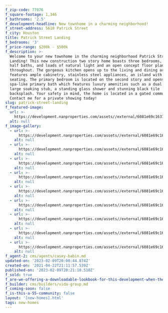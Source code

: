 ```yaml
---
f_zip-code: 77076
f_square-footage: 1,346
f_bathrooms: '2.5'
f_development-headline: New townhome in a charming neighborhood!
f_street-address: 5610 Patrick Street
f_city: Houston
title: Patrick Street Landing
f_bedrooms: '3'
f_price-range: $200k - $500k
f_description: >-
  Welcome to your new townhome in the charming neighborhood Patrick Street
  Landing! This new construction two story home boasts three bedrooms, two and a
  half baths, and loads of natural light and an open concept floor plan
  throughout. The gorgeous kitchen opens up to the living and dining area and
  features ample cabinetry, stainless steel appliances, an island with bar
  seating. The primary bedroom is located on the second story and opens to the
  spa-like primary bath which features luxury amenities such as a dual sinks, a
  large soaking stub, a standing glass shower and stunning black tile
  backsplash. Your safety in mind, the home is located in a gated community.
  Contact me for a private showing today!
slug: patrick-street-landing
f_featured-image:
  url: >-
    https://development.nanproperties.com/assets//external/6081e69c1637e7ae8e2244bd_6077c89a4e8d6bd598eaaf33_6048fe6dea4c1ak3_8405-hdr-1.jpeg
  alt: null
f_image-gallery:
  - url: >-
      https://development.nanproperties.com/assets//external/6081e69c1637e745e32244be_6077c89b4e8d6b5ed2eaaf3b_6048d23d3ebbeak3_8261-hdr.jpeg
    alt: null
  - url: >-
      https://development.nanproperties.com/assets//external/6081e69c1637e7efd82244c1_6077c89b4e8d6bfd6deaaf3a_6048d23ed7915ak3_8264-hdr.jpeg
    alt: null
  - url: >-
      https://development.nanproperties.com/assets//external/6081e69c1637e71f042244bf_6077c89a4e8d6b04c2eaaf36_6048d23f99983ak3_8273-hdr.jpeg
    alt: null
  - url: >-
      https://development.nanproperties.com/assets//external/6081e69c1637e7472c2244c5_6077c89a4e8d6b6c7ceaaf35_6048d2404e55bak3_8276-hdr.jpeg
    alt: null
  - url: >-
      https://development.nanproperties.com/assets//external/6081e69c1637e76e842244c2_6077c89a4e8d6b3b87eaaf34_6048d24127434ak3_8288-hdr.jpeg
    alt: null
  - url: >-
      https://development.nanproperties.com/assets//external/6081e69c1637e707982244c4_6077c89b4e8d6ba84beaaf39_6048d241ecae1ak3_8306-hdr.jpeg
    alt: null
  - url: >-
      https://development.nanproperties.com/assets//external/6081e69c1637e7ccc52244c3_6077c89a4e8d6bff44eaaf38_6048d242ea48fak3_8336-hdr.jpeg
    alt: null
  - url: >-
      https://development.nanproperties.com/assets//external/6081e69c1637e7a2782244c6_6077c89b4e8d6be78beaaf3c_6048d243c405dak3_8342-hdr.jpeg
    alt: null
  - url: >-
      https://development.nanproperties.com/assets//external/6081e69c1637e77bfd2244c0_6077c89a4e8d6b73bceaaf37_6048d2449b7e6ak3_8357-hdr.jpeg
    alt: null
f_agent-2: cms/agents/casey-babin.md
updated-on: '2023-02-09T20:00:44.874Z'
created-on: '2021-04-22T21:11:57.539Z'
published-on: '2023-02-09T20:21:10.510Z'
f_sold: true
f_are-we-offering-a-downloadable-lookbook-for-this-development-when-they-submit-their-contact-info: false
f_builder: cms/builders/vida-group.md
f_coming-soon: false
f_is-this-a-55-community: false
layout: '[new-homes].html'
tags: new-homes
---
```



